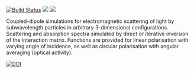 [![Build Status](https://travis-ci.org/baptiste/cda.png?branch=master)](https://travis-ci.org/baptiste/cda)
![](http://www.r-pkg.org/badges/version/cda)
![](http://cranlogs.r-pkg.org/badges/grand-total/cda)

Coupled-dipole simulations for electromagnetic scattering of light by subwavelength particles in arbitrary 3-dimensional configurations. Scattering and absorption spectra simulated by direct or iterative inversion of the interaction matrix. Functions are provided for linear polarisation with varying angle of incidence, as well as circular polarisation with angular averaging (optical activity). 

[![DOI](https://zenodo.org/badge/doi/10.5281/zenodo.11418.png)](http://dx.doi.org/10.5281/zenodo.11418)
